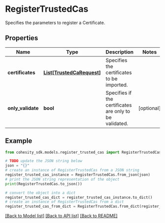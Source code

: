 # RegisterTrustedCas

Specifies the parameters to register a Certificate.

## Properties

Name | Type | Description | Notes
------------ | ------------- | ------------- | -------------
**certificates** | [**List[TrustedCaRequest]**](TrustedCaRequest.md) | Specifies the certificates to be imported. | 
**only_validate** | **bool** | Specifies if the certificates are only to be validated. | [optional] 

## Example

```python
from cohesity_sdk.models.register_trusted_cas import RegisterTrustedCas

# TODO update the JSON string below
json = "{}"
# create an instance of RegisterTrustedCas from a JSON string
register_trusted_cas_instance = RegisterTrustedCas.from_json(json)
# print the JSON string representation of the object
print(RegisterTrustedCas.to_json())

# convert the object into a dict
register_trusted_cas_dict = register_trusted_cas_instance.to_dict()
# create an instance of RegisterTrustedCas from a dict
register_trusted_cas_from_dict = RegisterTrustedCas.from_dict(register_trusted_cas_dict)
```
[[Back to Model list]](../README.md#documentation-for-models) [[Back to API list]](../README.md#documentation-for-api-endpoints) [[Back to README]](../README.md)


